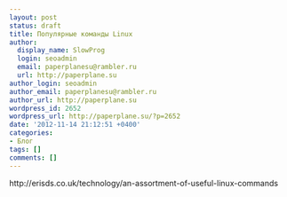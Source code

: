 ```yaml
---
layout: post
status: draft
title: Популярные команды Linux
author:
  display_name: SlowProg
  login: seoadmin
  email: paperplanesu@rambler.ru
  url: http://paperplane.su
author_login: seoadmin
author_email: paperplanesu@rambler.ru
author_url: http://paperplane.su
wordpress_id: 2652
wordpress_url: http://paperplane.su/?p=2652
date: '2012-11-14 21:12:51 +0400'
categories:
- Блог
tags: []
comments: []
---
```

<p>http:&#47;&#47;erisds.co.uk&#47;technology&#47;an-assortment-of-useful-linux-commands</p>
